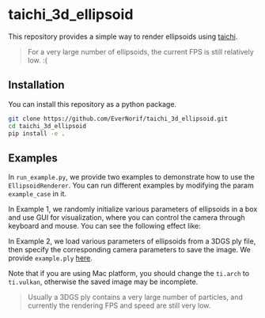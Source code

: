 # taichi_3d_ellipsoid

This repository provides a simple way to render ellipsoids using [taichi](https://www.taichi-lang.org/).

> For a very large number of ellipsoids, the current FPS is still relatively low. :(

## Installation

You can install this repository as a python package.

```bash
git clone https://github.com/EverNorif/taichi_3d_ellipsoid.git
cd taichi_3d_ellipsoid
pip install -e .
```

## Examples
In `run_example.py`, we provide two examples to demonstrate how to use the `EllipsoidRenderer`. You can run different examples by modifying the param `example_case` in it.

In Example 1, we randomly initialize various parameters of ellipsoids in a box and use GUI for visualization, where you can control the camera through keyboard and mouse. You can see the following effect like:

In Example 2, we load various parameters of ellipsoids from a 3DGS ply file, then specify the corresponding camera parameters to save the image. We provide `example.ply` [here](https://drive.google.com/file/d/17pQjk7sCkirzP6TBiMKyMVmGVxs5AHGe/view?usp=sharing).

Note that if you are using Mac platform, you should change the `ti.arch` to `ti.vulkan`, otherwise the saved image may be incomplete.

> Usually a 3DGS ply contains a very large number of particles, and currently the rendering FPS and speed are still very low.

